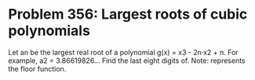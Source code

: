 # Problem 356: Largest roots of cubic polynomials
Let an be the largest real root of a polynomial g(x) = x3 - 2n·x2 + n.
For example, a2 = 3.86619826... Find the last eight digits of. Note:
represents the floor function.

